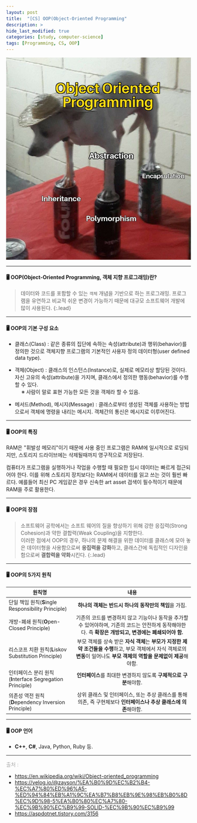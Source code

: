 ```yaml
---
layout: post
title:  "[CS] OOP(Object-Oriented Programming"
description: > 
hide_last_modified: true
categories: [study, computer-science]
tags: [Programming, CS, OOP]
---
```


![](../../../assets/img/blog/computer_science/oop.png)

-----

#### 🖥️ OOP(Object-Oriented Programming, 객체 지향 프로그래밍)란?

> 데이터와 코드를 포함할 수 있는 `객체` 개념을 기반으로 하는 프로그래밍.
프로그램을 유연하고 비교적 쉬운 변경이 가능하기 때문에 대규모 소프트웨어 개발에 많이 사용된다.
{:.lead}

-----

#### 🖥️ OOP의 기본 구성 요소

- 클래스(Class) : 같은 종류의 집단에 속하는 속성(attribute)과 행위(behavior)를 정의한 것으로 객체지향 프로그램의 기본적인 사용자 정의 데이터형(user defined data type). <br>

- 객체(Object) : 클래스의 인스턴스(Instance)로, 실제로 메모리상 할당된 것이다. 자신 고유의 속성(attribute)을 가지며, 클래스에서 정의한 행동(behavior)를 수행할 수 있다. <br>
&emsp; ※ 사람이 말로 표현 가능한 모든 것을 객체라 할 수 있음.

- 메서드(Method), 메시지(Message) : 클래스로부터 생성된 객체를 사용하는 방법으로서 객체에 명령을 내리는 메시지. 객체간의 통신은 메시지로 이루어진다.<br>

-----

#### 🖥️ OOP의 특징 

RAM은 "휘발성 메모리"이기 때문에 사용 중인 프로그램은 RAM에 일시적으로 로딩되지만, 스토리지 드라이브에는 삭제될때까지 영구적으로 저장된다.

컴퓨터가 프로그램을 실행하거나 작업을 수행할 때 필요한 임시 데이터는 빠르게 접근되어야 한다. 이를 위해 스토리지 장치보다는 RAM에서 데이터를 읽고 쓰는 것이 훨씬 빠르다. 예를들어 최신 PC 게임같은 경우 신속한 art asset 검색이 필수적이기 때문에 RAM을 주로 활용한다.

-----

#### 🖥️ OOP의 장점

> 소프트웨어 공학에서는 소프트 웨어의 질을 향상하기 위해 강한 응집력(Strong Cohesion)과 약한 결합력(Weak Coupling)을 지향한다.<br>
이러한 점에서 OOP의 경우, 하나의 문제 해결을 위한 데이터를 클래스에 모아 놓은 데이터형을 사용함으로써 **응집력을 강화**하고, 클래스간에 독립적인 디자인을 함으로써 **결합력을 약화**시킨다.
{:.lead}
-----

#### 🖥️ OOP의 5가지 원칙


| 원칙명      | 내용                           |
|------------|:-----------------------------:|
| 단일 책임 원칙(**S**ingle Responsibility Principle) | **하나의 객체는 반드시 하나의 동작만의 책임**을 가짐. |
| 개방-폐쇄 원칙(**O**pen-Closed Principle) | 기존의 코드를 변경하지 않고 기능이나 동작을 추가할 수 있어야하며, 기존의 코드는 안전하게 동작해야한다. 즉 **확장은 개방되고, 변경에는 폐쇄되어야 함.** |
| 리스코프 치환 원칙(**L**iskov Substitution Principle) | 부모 객체를 상속 받은 **자식 객체**는 **부모가 지정한 제약 조건들을 수행**하고, 부모 객체에서 자식 객체로의 **변동**이 일어나도 **부모 객체의 역할을 문제없이 제공**해야함. |
| 인터페이스 분리 원칙(**I**nterface Segregation Principle) | **인터페이스**를 최대한 변경하지 않도록 **구체적으로 구분**해야함. |
| 의존성 역전 원칙(**D**ependency Inversion Principle) | 상위 클래스 및 인터페이스, 또는 추상 클래스를 통해 의존, 즉 구현체보다 **인터페이스나 추상 클래스에 의존**해야함. |

-----

#### 🖥️ OOP 언어

- **C++**, **C#**, Java, Python, Ruby 등.

-----
<span style="color : darkgray;">출처 : 
- https://en.wikipedia.org/wiki/Object-oriented_programming <br>
- https://velog.io/@zayson/%EA%B0%9D%EC%B2%B4-%EC%A7%80%ED%96%A5-%ED%94%84%EB%A1%9C%EA%B7%B8%EB%9E%98%EB%B0%8D%EC%9D%98-5%EA%B0%80%EC%A7%80-%EC%9B%90%EC%B9%99-SOLID-%EC%9B%90%EC%B9%99 <br>
- https://aspdotnet.tistory.com/3156 <br>

</span>